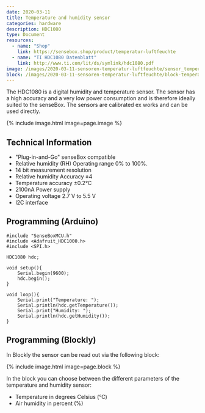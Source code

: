 ```yaml
---
date: 2020-03-11
title: Temperature and humidity sensor
categories: hardware
description: HDC1080
type: Document
resources:
  - name: "Shop"
    link: https://sensebox.shop/product/temperatur-luftfeuchte
  - name: "TI HDC1080 Datenblatt"
    link: http://www.ti.com/lit/ds/symlink/hdc1080.pdf
image: /images/2020-03-11-sensoren-temperatur-luftfeuchte/sensor_temperatur_luftfeuchte.png
block: /images/2020-03-11-sensoren-temperatur-luftfeuchte/block-temperatur-luftfeuchte-en.svg
---
```


The HDC1080 is a digital humidity and temperature sensor. The sensor has a high accuracy and a very low power consumption and is therefore ideally suited to the senseBox. The sensors are calibrated ex works and can be used directly. 


{% include image.html image=page.image %}

## Technical Information

* "Plug-in-and-Go" senseBox compatible
* Relative humidity (RH) Operating range 0% to 100%.
* 14 bit measurement resolution
* Relative humidity Accuracy ±4
* Temperature accuracy ±0.2°C
* 2100nA Power supply
* Operating voltage 2.7 V to 5.5 V
* I2C interface


## Programming (Arduino)

```arduino
#include "SenseBoxMCU.h"
#include <Adafruit_HDC1000.h>
#include <SPI.h>

HDC1080 hdc;

void setup(){
    Serial.begin(9600);
    hdc.begin();
}

void loop(){
    Serial.print("Temperature: ");
    Serial.println(hdc.getTemperature());
    Serial.print("Humidity: ");
    Serial.println(hdc.getHumidity());
}
```

## Programming (Blockly)

In Blockly the sensor can be read out via the following block:

{% include image.html image=page.block %}

In the block you can choose between the different parameters of the temperature and humidity sensor:

- Temperature in degrees Celsius (°C)
- Air humidity in percent (%)